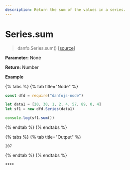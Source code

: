 ```yaml
---
description: Return the sum of the values in a series.
---
```


# Series.sum

> danfo.Series.sum\(\)     \[[source](https://github.com/opensource9ja/danfojs/blob/master/danfojs/src/core/series.js#L333)\]

**Parameter:** None

**Return:** Number

**Example**

{% tabs %}
{% tab title="Node" %}
```javascript
const dfd = require("danfojs-node")

let data1 = [20, 30, 1, 2, 4, 57, 89, 0, 4]
let sf1 = new dfd.Series(data1)

console.log(sf1.sum())
```
{% endtab %}
{% endtabs %}

{% tabs %}
{% tab title="Output" %}
```text
207
```
{% endtab %}
{% endtabs %}

\*\*\*\*

